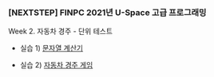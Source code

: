 ### [NEXTSTEP] FINPC 2021년 U-Space 고급 프로그래밍

 Week 2. 자동차 경주 - 단위 테스트

 - 실습 1) [문자열 계산기](https://github.com/LEE-Yerim/java-racingcar/blob/step2/src/StringCalculator.md)

 - 실습 2) [자동차 경주 게임](https://github.com/LEE-Yerim/java-racingcar/blob/step2/src/RacingCarGame.md)
